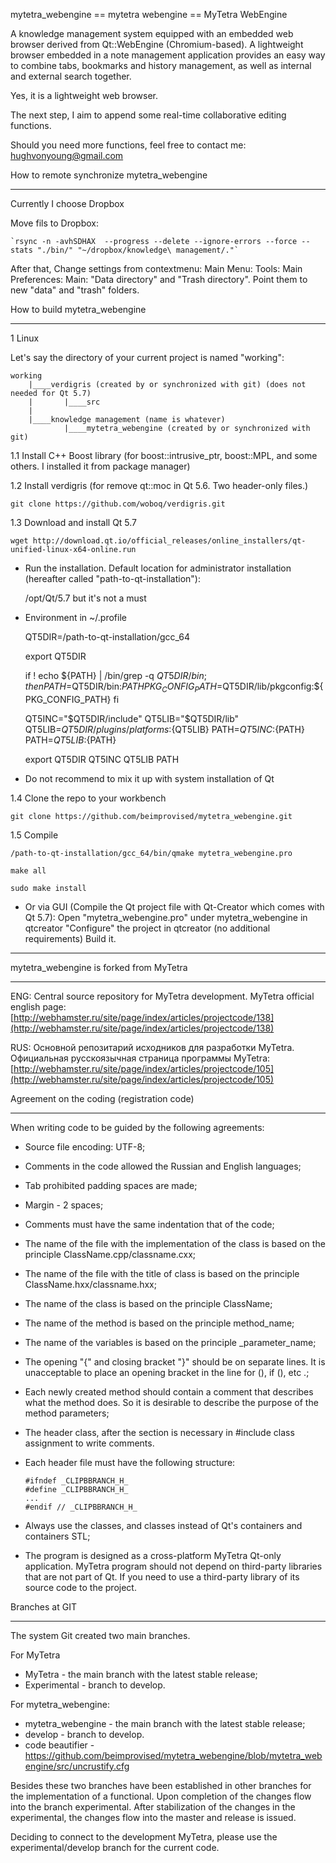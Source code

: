 
mytetra_webengine == mytetra webengine == MyTetra WebEngine

A knowledge management system equipped with an embedded web browser derived from Qt::WebEngine (Chromium-based). A lightweight browser embedded in a note management application provides an easy way to combine tabs, bookmarks and history management, as well as internal and external search together.

Yes, it is a lightweight web browser.

The next step, I aim to append some real-time collaborative editing functions.

Should you need more functions, feel free to contact me: hughvonyoung@gmail.com

How to remote synchronize mytetra_webengine
_______________________________________________________________________

Currently I choose Dropbox

Move fils to Dropbox:

    `rsync -n -avhSDHAX  --progress --delete --ignore-errors --force --stats "./bin/" "~/dropbox/knowledge\ management/."`

After that, Change settings from contextmenu: Main Menu: Tools: Main Preferences: Main: "Data directory" and "Trash directory". Point them to new "data" and "trash" folders.

How to build mytetra_webengine
_______________________________________________________________________

1 Linux

Let's say the directory of your current project is named "working":

    working
        |____verdigris (created by or synchronized with git) (does not needed for Qt 5.7)
        |       |____src
        |
        |____knowledge management (name is whatever)
                |____mytetra_webengine (created by or synchronized with git)


1.1 Install C++ Boost library (for boost::intrusive_ptr, boost::MPL, and some others. I installed it from package manager)

1.2 Install verdigris (for remove qt::moc in Qt 5.6. Two header-only files.)

    git clone https://github.com/woboq/verdigris.git

1.3 Download and install Qt 5.7

    wget http://download.qt.io/official_releases/online_installers/qt-unified-linux-x64-online.run

* Run the installation. Default location for administrator installation (hereafter called "path-to-qt-installation"):

    /opt/Qt/5.7
    but it's not a must

* Environment in ~/.profile

    QT5DIR=/path-to-qt-installation/gcc_64

    export QT5DIR

    if ! echo ${PATH} | /bin/grep -q $QT5DIR/bin ; then
        PATH=$QT5DIR/bin:${PATH}
        PKG_CONFIG_PATH=$QT5DIR/lib/pkgconfig:${PKG_CONFIG_PATH}
    fi

    QT5INC="$QT5DIR/include"
    QT5LIB="$QT5DIR/lib"
    QT5LIB=$QT5DIR/plugins/platforms:${QT5LIB}
    PATH=$QT5INC:${PATH}
    PATH=$QT5LIB:${PATH}

    export QT5DIR QT5INC QT5LIB PATH

* Do not recommend to mix it up with system installation of Qt

1.4 Clone the repo to your workbench

    git clone https://github.com/beimprovised/mytetra_webengine.git

1.5 Compile

    /path-to-qt-installation/gcc_64/bin/qmake mytetra_webengine.pro

    make all

    sudo make install

* Or via GUI (Compile the Qt project file with Qt-Creator which comes with Qt 5.7):
        Open "mytetra_webengine.pro" under mytetra_webengine in qtcreator
        "Configure" the project in qtcreator (no additional requirements)
        Build it.

_______________________________________________________________________

mytetra_webengine is forked from MyTetra
_______________________________________________________________________

ENG: Central source repository for MyTetra development.
MyTetra official english page: [http://webhamster.ru/site/page/index/articles/projectcode/138](http://webhamster.ru/site/page/index/articles/projectcode/138)

RUS: Основной репозитарий исходников для разработки MyTetra.
Официальная русскоязычная страница программы MyTetra: [http://webhamster.ru/site/page/index/articles/projectcode/105](http://webhamster.ru/site/page/index/articles/projectcode/105)

Agreement on the coding (registration code)
_______________________________________________________________________

When writing code to be guided by the following agreements:

* Source file encoding: UTF-8;
* Comments in the code allowed the Russian and English languages;
* Tab prohibited padding spaces are made;
* Margin - 2 spaces;
* Comments must have the same indentation that of the code;
* The name of the file with the implementation of the class is based on the principle ClassName.cpp/classname.cxx;
* The name of the file with the title of class is based on the principle ClassName.hxx/classname.hxx;
* The name of the class is based on the principle ClassName;
* The name of the method is based on the principle method_name;
* The name of the variables is based on the principle _parameter_name;
* The opening "{" and closing bracket "}" should be on separate lines. It is unacceptable to place an opening bracket in the line for (), if (), etc .;
* Each newly created method should contain a comment that describes what the method does. So it is desirable to describe the purpose of the method parameters;
* The header class, after the section is necessary in #include class assignment to write comments.
* Each header file must have the following structure:

    ```
    #ifndef _CLIPBBRANCH_H_
    #define _CLIPBBRANCH_H_
    ...
    #endif // _CLIPBBRANCH_H_
    ```

* Always use the classes, and classes instead of Qt's containers and containers STL;
* The program is designed as a cross-platform MyTetra Qt-only application. MyTetra program should not depend on third-party libraries that are not part of Qt. If you need to use a third-party library of its source code to the project.

Branches at GIT
_______________________________________________________________________

The system Git created two main branches.

For MyTetra

* MyTetra       - the main branch with the latest stable release;
* Experimental  - branch to develop.

For mytetra_webengine:

* mytetra_webengine - the main branch with the latest stable release;
* develop           - branch to develop.
* code beautifier   - https://github.com/beimprovised/mytetra_webengine/blob/mytetra_webengine/src/uncrustify.cfg

Besides these two branches have been established in other branches for the implementation of a functional. Upon completion of the changes flow into the branch experimental. After stabilization of the changes in the experimental, the changes flow into the master and release is issued.

Deciding to connect to the development MyTetra, please use the experimental/develop branch for the current code.
